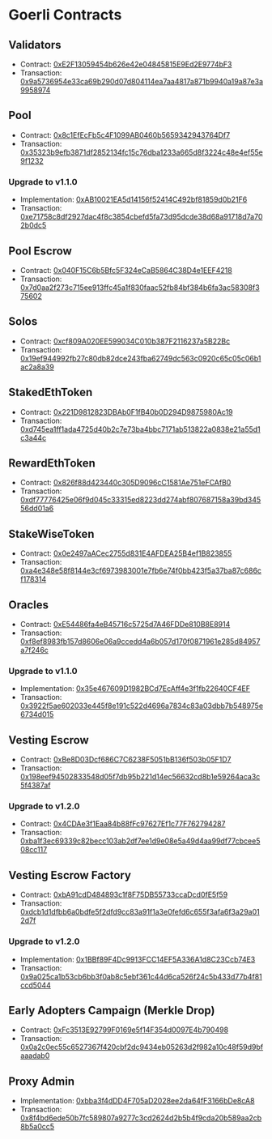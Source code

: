 # Goerli Contracts

## Validators

- Contract: [0xE2F13059454b626e42e04845815E9Ed2E9774bF3](https://goerli.etherscan.io/address/0xE2F13059454b626e42e04845815E9Ed2E9774bF3)
- Transaction: [0x9a5736954e33ca69b290d07d804114ea7aa4817a871b9940a19a87e3a9958974](https://goerli.etherscan.io/tx/0x9a5736954e33ca69b290d07d804114ea7aa4817a871b9940a19a87e3a9958974)

## Pool

- Contract: [0x8c1EfEcFb5c4F1099AB0460b5659342943764Df7](https://goerli.etherscan.io/address/0x8c1EfEcFb5c4F1099AB0460b5659342943764Df7)
- Transaction: [0x35323b9efb3871df2852134fc15c76dba1233a665d8f3224c48e4ef55e9f1232](https://goerli.etherscan.io/tx/0x35323b9efb3871df2852134fc15c76dba1233a665d8f3224c48e4ef55e9f1232)

### Upgrade to v1.1.0

- Implementation: [0xAB10021EA5d14156f52414C492bf81859d0b21F6](https://goerli.etherscan.io/address/0xAB10021EA5d14156f52414C492bf81859d0b21F6)
- Transaction: [0xe71758c8df2927dac4f8c3854cbefd5fa73d95dcde38d68a91718d7a702b0dc5](https://goerli.etherscan.io/tx/0xe71758c8df2927dac4f8c3854cbefd5fa73d95dcde38d68a91718d7a702b0dc5)

## Pool Escrow

- Contract: [0x040F15C6b5Bfc5F324eCaB5864C38D4e1EEF4218](https://goerli.etherscan.io/address/0x040f15c6b5bfc5f324ecab5864c38d4e1eef4218)
- Transaction: [0x7d0aa2f273c715ee913ffc45a1f830faac52fb84bf384b6fa3ac58308f375602](https://goerli.etherscan.io/tx/0x7d0aa2f273c715ee913ffc45a1f830faac52fb84bf384b6fa3ac58308f375602)

## Solos

- Contract: [0xcf809A020EE599034C010b387F2116237a5B22Bc](https://goerli.etherscan.io/address/0xcf809A020EE599034C010b387F2116237a5B22Bc)
- Transaction: [0x19ef944992fb27c80db82dce243fba62749dc563c0920c65c05c06b1ac2a8a39](https://goerli.etherscan.io/tx/0x19ef944992fb27c80db82dce243fba62749dc563c0920c65c05c06b1ac2a8a39)

## StakedEthToken

- Contract: [0x221D9812823DBAb0F1fB40b0D294D9875980Ac19](https://goerli.etherscan.io/address/0x221D9812823DBAb0F1fB40b0D294D9875980Ac19)
- Transaction: [0xd745ea1ff1ada4725d40b2c7e73ba4bbc7171ab513822a0838e21a55d1c3a44c](https://goerli.etherscan.io/tx/0xd745ea1ff1ada4725d40b2c7e73ba4bbc7171ab513822a0838e21a55d1c3a44c)

## RewardEthToken

- Contract: [0x826f88d423440c305D9096cC1581Ae751eFCAfB0](https://goerli.etherscan.io/address/0x826f88d423440c305D9096cC1581Ae751eFCAfB0)
- Transaction: [0xdf77776425e06f9d045c33315ed8223dd274abf807687158a39bd34556dd01a6](https://goerli.etherscan.io/tx/0xdf77776425e06f9d045c33315ed8223dd274abf807687158a39bd34556dd01a6)

## StakeWiseToken

- Contract: [0x0e2497aACec2755d831E4AFDEA25B4ef1B823855](https://goerli.etherscan.io/address/0x0e2497aACec2755d831E4AFDEA25B4ef1B823855)
- Transaction: [0xa4e348e58f8144e3cf6973983001e7fb6e74f0bb423f5a37ba87c686cf178314](https://goerli.etherscan.io/tx/0xa4e348e58f8144e3cf6973983001e7fb6e74f0bb423f5a37ba87c686cf178314)

## Oracles

- Contract: [0xE54486fa4eB45716c5725d7A46FDDe810B8E8914](https://goerli.etherscan.io/address/0xE54486fa4eB45716c5725d7A46FDDe810B8E8914)
- Transaction: [0xf8ef8983fb157d8606e06a9ccedd4a6b057d170f0871961e285d84957a7f246c](https://goerli.etherscan.io/tx/0xf8ef8983fb157d8606e06a9ccedd4a6b057d170f0871961e285d84957a7f246c)

### Upgrade to v1.1.0

- Implementation: [0x35e467609D1982BCd7EcAff4e3f1fb22640CF4EF](https://goerli.etherscan.io/address/0x35e467609D1982BCd7EcAff4e3f1fb22640CF4EF)
- Transaction: [0x3922f5ae602033e445f8e191c522d4696a7834c83a03dbb7b548975e6734d015](https://goerli.etherscan.io/tx/0x3922f5ae602033e445f8e191c522d4696a7834c83a03dbb7b548975e6734d015)

## Vesting Escrow

- Contract: [0xBe8D03Dcf686C7C6238F5051bB136f503b05F1D7](https://goerli.etherscan.io/address/0xBe8D03Dcf686C7C6238F5051bB136f503b05F1D7)
- Transaction: [0x198eef94502833548d05f7db95b221d14ec56632cd8b1e59264aca3c5f4387af](https://goerli.etherscan.io/tx/0x198eef94502833548d05f7db95b221d14ec56632cd8b1e59264aca3c5f4387af)

### Upgrade to v1.2.0

- Contract: [0x4CDAe3f1Eaa84b88fFc97627Ef1c77F762794287](https://goerli.etherscan.io/address/0x4CDAe3f1Eaa84b88fFc97627Ef1c77F762794287)
- Transaction: [0xba1f3ec69339c82becc103ab2df7ee1d9e08e5a49d4aa99df77cbcee508cc117](https://goerli.etherscan.io/tx/0xba1f3ec69339c82becc103ab2df7ee1d9e08e5a49d4aa99df77cbcee508cc117)

## Vesting Escrow Factory

- Contract: [0xbA91cdD484893c1f8F75DB55733ccaDcd0fE5f59](https://goerli.etherscan.io/address/0xbA91cdD484893c1f8F75DB55733ccaDcd0fE5f59)
- Transaction: [0xdcb1d1dfbb6a0bdfe5f2dfd9cc83a91f1a3e0fefd6c655f3afa6f3a29a012d7f](https://goerli.etherscan.io/tx/0xdcb1d1dfbb6a0bdfe5f2dfd9cc83a91f1a3e0fefd6c655f3afa6f3a29a012d7f)

### Upgrade to v1.2.0

- Implementation: [0x1BBf89F4Dc9913FCC14EF5A336A1d8C23Ccb74E3](https://goerli.etherscan.io/address/0x1BBf89F4Dc9913FCC14EF5A336A1d8C23Ccb74E3)
- Transaction: [0x9a025ca1b53cb6bb3f0ab8c5ebf361c44d6ca526f24c5b433d77b4f81ccd5044](https://goerli.etherscan.io/tx/0x9a025ca1b53cb6bb3f0ab8c5ebf361c44d6ca526f24c5b433d77b4f81ccd5044)

## Early Adopters Campaign (Merkle Drop)

- Contract: [0xFc3513E92799F0169e5f14F354d0097E4b790498](https://goerli.etherscan.io/address/0xFc3513E92799F0169e5f14F354d0097E4b790498)
- Transaction: [0x0a2c0ec55c6527367f420cbf2dc9434eb05263d2f982a10c48f59d9bfaaadab0](https://goerli.etherscan.io/tx/0x0a2c0ec55c6527367f420cbf2dc9434eb05263d2f982a10c48f59d9bfaaadab0)

## Proxy Admin

- Implementation: [0xbba3f4dDD4F705aD2028ee2da64fF3166bDe8cA8](https://goerli.etherscan.io/address/0xbba3f4dDD4F705aD2028ee2da64fF3166bDe8cA8)
- Transaction: [0x8f4bd6ede50b7fc589807a9277c3cd2624d2b5b4f9cda20b589aa2cb8b5a0cc5](https://goerli.etherscan.io/tx/0x8f4bd6ede50b7fc589807a9277c3cd2624d2b5b4f9cda20b589aa2cb8b5a0cc5)
